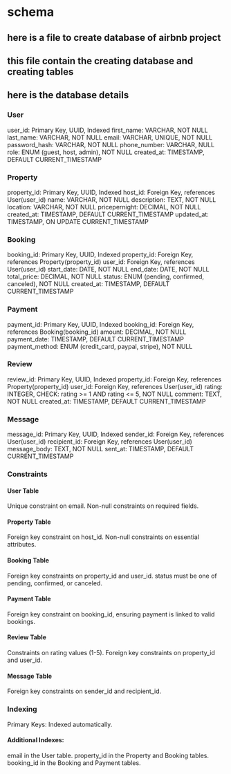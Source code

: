 # schema

## here is a file to create database of airbnb project
## this file contain the creating database and creating tables

## here is the database details
### User
user_id: Primary Key, UUID, Indexed
first_name: VARCHAR, NOT NULL
last_name: VARCHAR, NOT NULL
email: VARCHAR, UNIQUE, NOT NULL
password_hash: VARCHAR, NOT NULL
phone_number: VARCHAR, NULL
role: ENUM (guest, host, admin), NOT NULL
created_at: TIMESTAMP, DEFAULT CURRENT_TIMESTAMP
### Property
property_id: Primary Key, UUID, Indexed
host_id: Foreign Key, references User(user_id)
name: VARCHAR, NOT NULL
description: TEXT, NOT NULL
location: VARCHAR, NOT NULL
pricepernight: DECIMAL, NOT NULL
created_at: TIMESTAMP, DEFAULT CURRENT_TIMESTAMP
updated_at: TIMESTAMP, ON UPDATE CURRENT_TIMESTAMP
### Booking
booking_id: Primary Key, UUID, Indexed
property_id: Foreign Key, references Property(property_id)
user_id: Foreign Key, references User(user_id)
start_date: DATE, NOT NULL
end_date: DATE, NOT NULL
total_price: DECIMAL, NOT NULL
status: ENUM (pending, confirmed, canceled), NOT NULL
created_at: TIMESTAMP, DEFAULT CURRENT_TIMESTAMP
### Payment
payment_id: Primary Key, UUID, Indexed
booking_id: Foreign Key, references Booking(booking_id)
amount: DECIMAL, NOT NULL
payment_date: TIMESTAMP, DEFAULT CURRENT_TIMESTAMP
payment_method: ENUM (credit_card, paypal, stripe), NOT NULL
### Review
review_id: Primary Key, UUID, Indexed
property_id: Foreign Key, references Property(property_id)
user_id: Foreign Key, references User(user_id)
rating: INTEGER, CHECK: rating >= 1 AND rating <= 5, NOT NULL
comment: TEXT, NOT NULL
created_at: TIMESTAMP, DEFAULT CURRENT_TIMESTAMP
### Message
message_id: Primary Key, UUID, Indexed
sender_id: Foreign Key, references User(user_id)
recipient_id: Foreign Key, references User(user_id)
message_body: TEXT, NOT NULL
sent_at: TIMESTAMP, DEFAULT CURRENT_TIMESTAMP
### Constraints
#### User Table
Unique constraint on email.
Non-null constraints on required fields.
#### Property Table
Foreign key constraint on host_id.
Non-null constraints on essential attributes.
#### Booking Table
Foreign key constraints on property_id and user_id.
status must be one of pending, confirmed, or canceled.
#### Payment Table
Foreign key constraint on booking_id, ensuring payment is linked to valid bookings.
#### Review Table
Constraints on rating values (1-5).
Foreign key constraints on property_id and user_id.
#### Message Table
Foreign key constraints on sender_id and recipient_id.
### Indexing
Primary Keys: Indexed automatically.
#### Additional Indexes:
email in the User table.
property_id in the Property and Booking tables.
booking_id in the Booking and Payment tables.